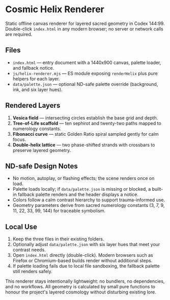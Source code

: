 # Cosmic Helix Renderer

Static offline canvas renderer for layered sacred geometry in Codex 144:99. Double-click `index.html` in any modern browser; no server or network calls are required.

## Files
- `index.html` — entry document with a 1440x900 canvas, palette loader, and fallback notice.
- `js/helix-renderer.mjs` — ES module exposing `renderHelix` plus pure helpers for each layer.
- `data/palette.json` — optional ND-safe palette override (background, ink, and six layer hues).

## Rendered Layers
1. **Vesica field** — intersecting circles establish the base grid and depth.
2. **Tree-of-Life scaffold** — ten sephirot and twenty-two paths mapped to numerology constants.
3. **Fibonacci curve** — static Golden Ratio spiral sampled gently for calm focus.
4. **Double-helix lattice** — two phase-shifted strands with crossbars to preserve layered geometry.

## ND-safe Design Notes
- No motion, autoplay, or flashing effects; the scene renders once on load.
- Palette loads locally; if `data/palette.json` is missing or blocked, a built-in fallback palette renders and the header displays a notice.
- Colors follow a calm contrast hierarchy to support trauma-informed use.
- Geometry parameters derive from sacred numerology constants (3, 7, 9, 11, 22, 33, 99, 144) for traceable symbolism.

## Local Use
1. Keep the three files in their existing folders.
2. Optionally adjust `data/palette.json` with six layer hues that meet your contrast needs.
3. Open `index.html` directly (double-click). Modern browsers such as Firefox or Chromium-based builds render without additional steps.
4. If palette loading fails due to local file sandboxing, the fallback palette still renders safely.

This renderer stays intentionally lightweight: no bundlers, no dependencies, and no workflows. All geometry is calculated by small pure functions to honour the project's layered cosmology without disturbing existing lore.
